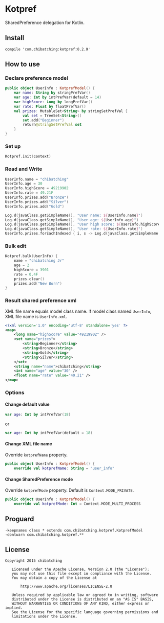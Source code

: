 # Kotpref

SharedPreference delegation for Kotlin.

## Install

```
compile 'com.chibatching:kotpref:0.2.0'
```

## How to use

### Declare preference model

```kotlin
public object UserInfo : KotprefModel() {
    var name: String by stringPrefVar()
    var age: Int by intPrefVar(default = 14)
    var highScore: Long by longPrefVar()
    var rate: Float by floatPrefVar()
    val prizes: MutableSet<String> by stringSetPrefVal {
        val set = TreeSet<String>()
        set.add("Beginner")
        return@stringSetPrefVal set
    }
}
```

### Set up

```kotlin
Kotpref.init(context)
```

### Read and Write

```kotlin
UserInfo.name = "chibatching"
UserInfo.age = 30
UserInfo.highScore = 49219902
UserInfo.rate = 49.21F
UserInfo.prizes.add("Bronze")
UserInfo.prizes.add("Silver")
UserInfo.prizes.add("Gold")

Log.d(javaClass.getSimpleName(), "User name: ${UserInfo.name}")
Log.d(javaClass.getSimpleName(), "User age: ${UserInfo.age}")
Log.d(javaClass.getSimpleName(), "User high score: ${UserInfo.highScore}")
Log.d(javaClass.getSimpleName(), "User rate: ${UserInfo.rate}")
UserInfo.prizes.forEachIndexed { i, s -> Log.d(javaClass.getSimpleName(), "prize[$i]: ${s}") }
```

### Bulk edit

```kotlin
Kotpref.bulk(UserInfo) {
    name = "chibatching Jr"
    age = 2
    highScore = 3901
    rate = 0.4F
    prizes.clear()
    prizes.add("New Born")
}
```

### Result shared preference xml

XML file name equals model class name. If model class named `UserInfo`, XML file name is `UserInfo.xml`.

```xml
<?xml version='1.0' encoding='utf-8' standalone='yes' ?>
<map>
    <long name="highScore" value="49219902" />
    <set name="prizes">
        <string>Beginner</string>
        <string>Bronze</string>
        <string>Gold</string>
        <string>Silver</string>
    </set>
    <string name="name">chibatching</string>
    <int name="age" value="30" />
    <float name="rate" value="49.21" />
</map>
```

### Options

#### Change default value

```kotlin
var age: Int by intPrefVar(18)
```

or

```kotlin
var age: Int by intPrefVar(default = 18)
```

#### Change XML file name

Override `kotprefName` property.

```kotlin
public object UserInfo : KotprefModel() {
    override val kotprefName: String = "user_info"
```

#### Change SharedPreference mode

Override `kotprefMode` property. Default is `Context.MODE_PRIVATE`.

```kotlin
public object UserInfo : KotprefModel() {
    override val kotprefMode: Int = Context.MODE_MULTI_PROCESS
```

## Proguard

```
-keepnames class * extends com.chibatching.kotpref.KotprefModel
-dontwarn com.chibatching.kotpref.**
```

## License

```
Copyright 2015 chibatching

   Licensed under the Apache License, Version 2.0 (the "License");
   you may not use this file except in compliance with the License.
   You may obtain a copy of the License at

       http://www.apache.org/licenses/LICENSE-2.0

   Unless required by applicable law or agreed to in writing, software
   distributed under the License is distributed on an "AS IS" BASIS,
   WITHOUT WARRANTIES OR CONDITIONS OF ANY KIND, either express or implied.
   See the License for the specific language governing permissions and
   limitations under the License.
```
